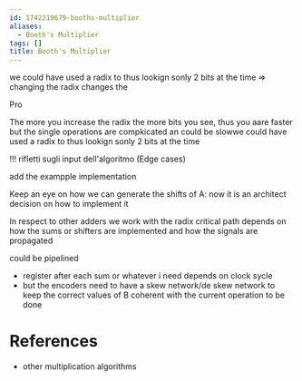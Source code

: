 ```yaml
---
id: 1742219679-booths-multiplier
aliases:
  - Booth's Multiplier
tags: []
title: Booth's Multiplier
---
```



we could have used a radix to thus lookign sonly 2 bits at the time 
=> changing the radix changes the 

Pro

The more you increase the radix the more bits you see, thus you aare faster but the 
single operations are compkicated an could be slowwe could have used a radix to thus lookign sonly 2 bits at the time 

!!! rifletti sugli input dell'algoritmo (Edge cases)

add the exampple implementation

Keep an eye on how we can generate the shifts of A: now it is an architect  decision on how to implement it 

In respect to other adders we work with the radix 
critical path depends on how the sums or shifters are implemented and how the signals are propagated

could be pipelined 
- register after each sum or whatever i need depends on clock sycle
- but the encoders need to have a skew network/de skew network to keep the correct 
values of B coherent with  the current operation to be done 


# References
- other multiplication algorithms


